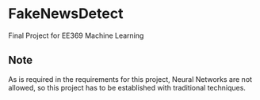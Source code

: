 # FakeNewsDetect
Final Project for EE369 Machine Learning

## Note
As is required in the requirements for this project, Neural Networks are not allowed, so this project has to be established with traditional techniques.
